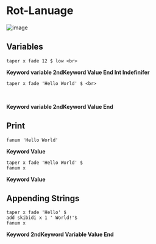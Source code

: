 # Rot-Lanuage
![image](https://github.com/user-attachments/assets/8b74033c-ab9d-4a44-9402-69447f675e58)


## Variables
```
taper x fade 12 $ low <br>
```

**Keyword variable 2ndKeyword Value End  Int Indefinifer <br>**

```
taper x fade 'Hello World' $ <br>
```

<br>

**Keyword variable 2ndKeyword Value End**

## Print
```
fanum 'Hello World'
```
**Keyword Value**
```
taper x fade 'Hello World' $
fanum x
```
**Keyword Value**

## Appending Strings
```
taper x fade 'Hello' $
add skibidi x 1 ' World!'$
fanum x
```
**Keyword 2ndKeyword Variable Value End**
